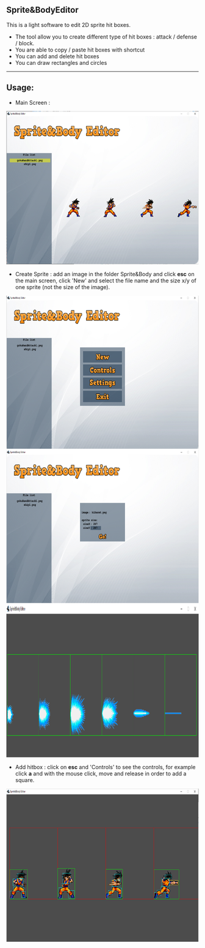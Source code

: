 ## Sprite&BodyEditor

This is a light software to edit 2D sprite hit boxes.

 - The tool allow you to create different type of hit boxes : attack / defense / block.
 - You are able to copy / paste hit boxes with shortcut
 - You can add and delete hit boxes
 - You can draw rectangles and circles

-------------------------------------------------------------------------------------------  
## Usage:  


- Main Screen :
<img src="ReadMe-images/sbe-menu.PNG" height="400">

- Create Sprite : add an image in the folder Sprite&Body and click **esc** on the main screen, click 'New' and select the file name and the size x/y of one sprite (not the size of the image).
<img src="ReadMe-images/sbe-new.PNG" height="400">
<img src="ReadMe-images/sbe-add.PNG" height="400">
<img src="ReadMe-images/sbe-created.PNG" height="400">

- Add hitbox : click on **esc** and 'Controls' to see the controls, for example click **a** and with the mouse click, move and release in order to add a square.
<img src="ReadMe-images/sbe-edit.PNG" height="400">
